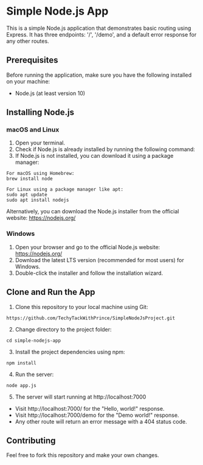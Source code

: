# Simple Node.js App

This is a simple Node.js application that demonstrates basic routing using Express. It has three endpoints: '/', '/demo', and a default error response for any other routes.

## Prerequisites

Before running the application, make sure you have the following installed on your machine:

- Node.js (at least version 10)

## Installing Node.js

### macOS and Linux

1. Open your terminal.
2. Check if Node.js is already installed by running the following command:
3. If Node.js is not installed, you can download it using a package manager:

```node -v
For macOS using Homebrew:
brew install node
```

```
For Linux using a package manager like apt:
sudo apt update
sudo apt install nodejs
```


Alternatively, you can download the Node.js installer from the official website: https://nodejs.org/

### Windows

1. Open your browser and go to the official Node.js website: https://nodejs.org/
2. Download the latest LTS version (recommended for most users) for Windows.
3. Double-click the installer and follow the installation wizard.

## Clone and Run the App

1. Clone this repository to your local machine using Git:

```https://github.com/TechyTackWithPrince/SimpleNodeJsProject.git```

2. Change directory to the project folder:

```cd simple-nodejs-app```

3. Install the project dependencies using npm:

```npm install```


4. Run the server:

```node app.js```


5. The server will start running at http://localhost:7000
- Visit http://localhost:7000/ for the "Hello, world!" response.
- Visit http://localhost:7000/demo for the "Demo world!" response.
- Any other route will return an error message with a 404 status code.

## Contributing

Feel free to fork this repository and make your own changes.

